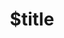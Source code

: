 ---
title: $title
second_title: Referência da API Aspose.3D para .NET
description: $description
type: docs
weight: $weight
url: /pt/net/$ref/
---